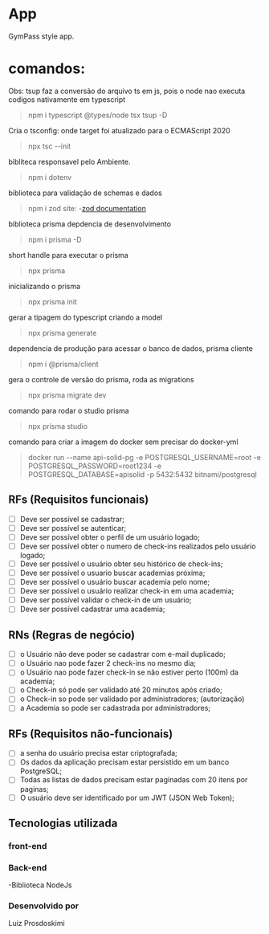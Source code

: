 # App

GymPass style app.

# comandos:
Obs: tsup faz a conversão do arquivo ts em js, pois o node nao executa codigos nativamente em typescript
> npm i typescript @types/node tsx tsup -D

Cria o tsconfig: onde target foi atualizado para o ECMAScript 2020
> npx tsc --init

bibliteca responsavel pelo Ambiente.
> npm i dotenv

biblioteca para validação de schemas e dados
> npm i zod
site: -[zod documentation](https://zod.dev/)

biblioteca prisma depdencia de desenvolvimento
> npm i prisma -D

short handle para executar o prisma
> npx prisma

inicializando o prisma
> npx prisma init

gerar a tipagem do typescript criando a model
> npx prisma generate

dependencia de produção para acessar o banco de dados, prisma cliente
> npm i @prisma/client

gera o controle de versão do prisma, roda as migrations
> npx prisma migrate dev

comando para rodar o studio prisma
> npx prisma studio

comando para criar a imagem do docker sem precisar do docker-yml
> docker run --name api-solid-pg -e POSTGRESQL_USERNAME=root -e POSTGRESQL_PASSWORD=root1234 -e POSTGRESQL_DATABASE=apisolid -p 5432:5432 bitnami/postgresql

## RFs (Requisitos funcionais)

- [ ] Deve ser possível se cadastrar;
- [ ] Deve ser possível se autenticar;
- [ ] Deve ser possível obter o perfil de um usuário logado;
- [ ] Deve ser possível obter o numero de check-ins realizados pelo usuário logado;
- [ ] Deve ser possível o usuário obter seu histórico de check-ins;
- [ ] Deve ser possível o usuario buscar academias próxima;
- [ ] Deve ser possível o usuário buscar academia pelo nome;
- [ ] Deve ser possível o usuário realizar check-in em uma academia;
- [ ] Deve ser possível validar o check-in de um usuário;
- [ ] Deve ser possível cadastrar uma academia;

## RNs (Regras de negócio)

- [ ] o Usuário não deve poder se cadastrar com e-mail duplicado;
- [ ] o Usuário nao pode fazer 2 check-ins no mesmo dia;
- [ ] o Usuário nao pode fazer check-in se não estiver perto (100m) da academia;
- [ ] o Check-in só pode ser validado até 20 minutos após criado;
- [ ] o Check-in so pode ser validado por administradores; (autorização)
- [ ] a Academia so pode ser cadastrada por administradores;

## RFs (Requisitos não-funcionais)

- [ ] a senha do usuário precisa estar criptografada;
- [ ] Os dados da aplicação precisam estar persistido em um banco PostgreSQL;
- [ ] Todas as listas de dados precisam estar paginadas com 20 itens por paginas;
- [ ] O usuário deve ser identificado por um JWT (JSON Web Token);

## Tecnologias utilizada

### front-end

### Back-end

-Biblioteca  NodeJs

### Desenvolvido por

Luiz Prosdoskimi
